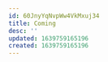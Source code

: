 ```yaml
---
id: 60JnyYqNvpWw4VkMxuj34
title: Coming
desc: ''
updated: 1639759165196
created: 1639759165196
---
```


